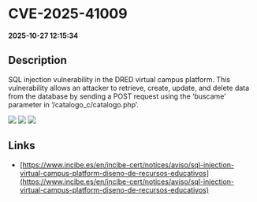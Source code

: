 # CVE-2025-41009

**2025-10-27 12:15:34**

## Description
SQL injection vulnerability in the DRED virtual campus platform. This vulnerability allows an attacker to retrieve, create, update, and delete data from the database by sending a POST request using the ‘buscame’ parameter in ‘/catalogo_c/catalogo.php’.

![](https://img.shields.io/static/v1?label=Score&message=9.3&color=red)
![](https://img.shields.io/static/v1?label=Severity&message=CRITICAL&color=red)
![](https://img.shields.io/static/v1?label=CWE&message=SQL&color=green)

## Links
- [https://www.incibe.es/en/incibe-cert/notices/aviso/sql-injection-virtual-campus-platform-diseno-de-recursos-educativos](https://www.incibe.es/en/incibe-cert/notices/aviso/sql-injection-virtual-campus-platform-diseno-de-recursos-educativos)
